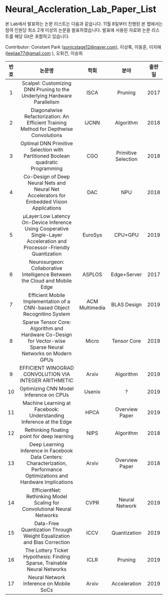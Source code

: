 # Neural_Accleration_Lab_Paper_List

본 Lab에서 발표하는 논문 리스트는 다음과 같습니다.
11월 8일부터 진행된 본 랩에서는 참여 인원당 최소 2개 이상의 논문을 발표하였습니다.
발표에 사용된 자료와 논문 리스트를 해당 Git은 포함하고 있습니다.

Contributor: Constant Park (sonicstage12@naver.com), 이상록, 이동훈, 이지애 (leejiae77@gmail.com ), 오휘건, 이승희

|  <center>번호</center> |  <center>논문명</center> | <center>학회</center> | <center>분야</center> | <center>출판일</center> |
|:--------:|:--------:|:--------:|:--------:|:--------:|
|<center>1</center> | <center>Scalpel: Customizing DNN Pruning to the Underlying Hardware Parallelism</center> | <center>ISCA</center> | <center>Pruning</center>|<center>2017</center>|
|<center>2</center> | <center>Diagonalwise Refactorization: An Efficient Training Method for Depthwise Convolutions</center> |IJCNN | Algorithm | 2018 |
|<center>3</center> | Optimal DNN Primitive Selection with Partitioned Boolean quadratic Programming |CGO | Primitive Selection | 2018 |
|<center>4</center> | Co-Design of Deep Neural Nets and Neural Net Accelerators for Embedded Vision Applications |DAC | NPU | 2018 |
|<center>5</center> | µLayer:Low Latency On-Device Inference Using Cooperative Single-Layer Acceleration and Processor-Friendly Quantization |EuroSys | CPU+GPU | 2019 |
|<center>6</center> | Neurosurgeon: Collaborative Intelligence Between the Cloud and Mobile Edge |ASPLOS | Edge+Server | 2017 |
|<center>7</center> | Efficient Mobile Implementation of a CNN-based Object Recognitino System |ACM Multimedia | BLAS Design| 2019 |
|<center>8</center> | Sparse Tensor Core: Algorithm and Hardware Co-Design for Vector-wise Sparse Neural Networks on Modern GPUs |Micro | Tensor Core | 2019 |
|<center>9</center> | EFFICIENT WINOGRAD CONVOLUTION VIA INTEGER ARITHMETIC |Arxiv | Algorithm | 2019 |
|<center>10</center> | Optimizing CNN Model Inference on CPUs |Usenix | ? | 2019 |
|<center>11</center> | Machine Learning at Facebook: Understanding Inference at the Edge |HPCA | Overview Paper | 2019 |
|<center>12</center> | Rethinking floating point for deep learning |NIPS | Algorithm | 2018 |
|<center>13</center> | Deep Learning Inference in Facebook Data Centers: Characterization, Performance Optimizations and Hardware Implications |Arxiv | Overview Paper | 2018 |
|<center>14</center> | EfficientNet: Rethinking Model Scaling for Convolutional Neural Networks |CVPR | Neural Network | 2019 |
|<center>15</center> | Data-Free Quantization Through Weight Equalization and Bias Correction |ICCV | Quantization | 2019 |
|<center>16</center> | The Lottery Ticket Hypothesis: Finding Sparse, Trainable Neural Networks|ICLR | Pruning | 2019 |
|<center>17</center> | Neural Network Inference on Mobile SoCs| Arxiv | Acceleration | 2019 |





